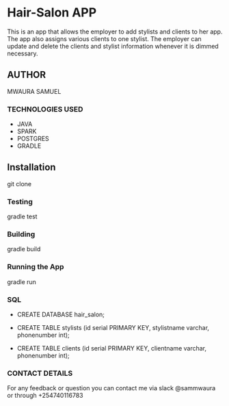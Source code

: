 # Hair-Salon APP

This is an app that allows the employer to add stylists and clients to her app.
The app also assigns various clients to one stylist.
The employer can update and delete the clients and stylist information whenever it is dimmed necessary.


## AUTHOR 

 MWAURA SAMUEL

 ### TECHNOLOGIES USED

 * JAVA
 * SPARK 
 * POSTGRES
 * GRADLE

## Installation

git clone

### Testing

gradle test

### Building

gradle build

### Running the App

gradle run

### SQL

* CREATE DATABASE hair_salon;

* CREATE TABLE stylists (id serial PRIMARY KEY, stylistname varchar, phonenumber int);

* CREATE TABLE clients (id serial PRIMARY KEY, clientname varchar, phonenumber int);

### CONTACT DETAILS

For any feedback or question you can contact me via slack @sammwaura or through +254740116783
